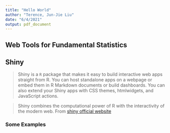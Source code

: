 ```yaml
---
title: "Hello World"
author: "Terence, Jun-Jie Liu"
date: "6/4/2021"
output: pdf_document
---
```



## Web Tools for Fundamental Statistics

## Shiny

>Shiny is a `R` package that makes it easy to build interactive web apps straight from R. You can host standalone apps on a webpage or embed them in R Markdown documents or build dashboards. You can also extend your Shiny apps with CSS themes, htmlwidgets, and JavaScript actions.

>Shiny combines the computational power of R with the interactivity of the modern web.
> From [shiny official website](https://shiny.studio.com)

### Some Examples


